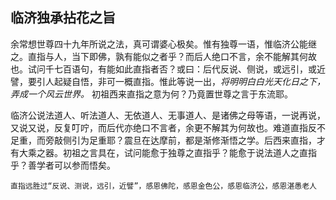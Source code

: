 ## 临济独承拈花之旨

余常想世尊四十九年所说之法，真可谓婆心极矣。惟有独尊一语，惟临济公能继之。直指与人，当下即佛，孰有能似之者乎？而后人绝口不言，余不能解其何故也。试问千七百语句，有能如此直指者否？或曰：后代反说、侧说，或远引，或近譬，要引人起疑自悟，非可一概直指。惟此等说一出，*将明明白白光天化日之下，弄成一个风云世界。* 初祖西来直指之意为何？乃竟置世尊之言于东流耶。

临济公说法道人、听法道人、无依道人、无事道人、是诸佛之母等语，一说再说，又说又说，反复叮咛，而后代亦绝口不言者，余更不解其为何故也。难道直指反不足重，而旁敲侧引为足重耶？震旦在达摩前，都是渐修渐悟之学。后西来直指，才有大乘之器。初祖之言具在，试问能愈于独尊之直指乎？能愈于说法道人之直指乎？善学者可以参而悟矣。

```yang
直指远胜过“反说、测说，远引，近譬”，感恩佛陀，感恩金色公，感恩临济公，感恩湛愚老人
```
